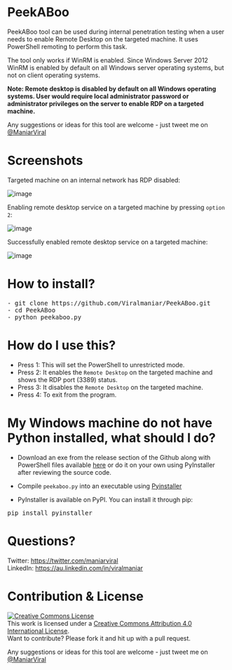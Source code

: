 # PeekABoo
PeekABoo tool can be used during internal penetration testing when a user needs to enable Remote Desktop on the targeted machine. It uses PowerShell remoting to perform this task. 

The tool only works if WinRM is enabled. Since Windows Server 2012 WinRM is enabled by default on all Windows server operating systems, but not on client operating systems.

<B>Note: Remote desktop is disabled by default on all Windows operating systems. User would require local administrator password or administrator privileges on the server to enable RDP on a targeted machine. </B>

Any suggestions or ideas for this tool are welcome - just tweet me on [@ManiarViral](https://twitter.com/maniarviral)

# Screenshots

Targeted machine on an internal network has RDP disabled:

![image](https://user-images.githubusercontent.com/3501170/56864171-968fdc00-6a02-11e9-94cd-3baff007850b.png)

Enabling remote desktop service on a targeted machine by pressing `option 2`:

![image](https://user-images.githubusercontent.com/3501170/56864277-e0c58d00-6a03-11e9-81b4-0b2d1de715be.png)

Successfully enabled remote desktop service on a targeted machine:

![image](https://user-images.githubusercontent.com/3501170/56864731-2f295a80-6a09-11e9-8bf2-7bcef805b577.png)

# How to install?
<pre>
- git clone https://github.com/Viralmaniar/PeekABoo.git
- cd PeekABoo
- python peekaboo.py
</pre>

# How do I use this?
- Press 1: This will set the PowerShell to unrestricted mode.
- Press 2: It enables the `Remote Desktop` on the targeted machine and shows the RDP port (3389) status.
- Press 3: It disables the `Remote Desktop` on the targeted machine.
- Press 4: To exit from the program.

# My Windows machine do not have Python installed, what should I do?

- Download an exe from the release section of the Github along with PowerShell files available [here](https://github.com/Viralmaniar/PeekABoo/releases) or do it on your own using PyInstaller after reviewing the source code.

- Compile `peekaboo.py` into an executable using [Pyinstaller](https://github.com/pyinstaller/pyinstaller)

- PyInstaller is available on PyPI. You can install it through pip:

<pre>
pip install pyinstaller
</pre>

# Questions?

Twitter: https://twitter.com/maniarviral <br>
LinkedIn: https://au.linkedin.com/in/viralmaniar

# Contribution & License

<a rel="license" href="http://creativecommons.org/licenses/by/4.0/"><img alt="Creative Commons License" style="border-width:0" src="https://i.creativecommons.org/l/by/4.0/80x15.png" /></a><br />This work is licensed under a <a rel="license" href="http://creativecommons.org/licenses/by/4.0/">Creative Commons Attribution 4.0 International License</a>.</br>
Want to contribute? Please fork it and hit up with a pull request.

Any suggestions or ideas for this tool are welcome - just tweet me on [@ManiarViral](https://twitter.com/maniarviral)
